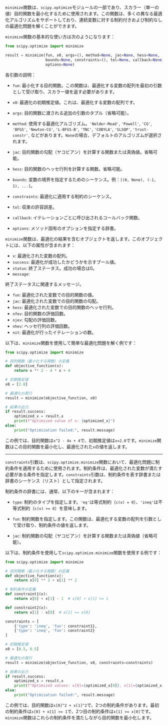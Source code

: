 `minimize`関数は、`scipy.optimize`モジュールの一部であり、スカラー（単一の値）目的関数を最小化するために使用されます。この関数は、多くの異なる最適化アルゴリズムをサポートしており、連続変数に対する制約付きおよび制約なしの最適化問題を解くことができます。

`minimize`関数の基本的な使い方は次のようになります：

```python
from scipy.optimize import minimize

result = minimize(fun, x0, args=(), method=None, jac=None, hess=None,
                  bounds=None, constraints=(), tol=None, callback=None,
                  options=None)
```

各引数の説明：

- `fun`: 最小化する目的関数。この関数は、最適化する変数の配列を最初の引数として受け取り、スカラー値を返す必要があります。

- `x0`: 最適化の初期推定値。これは、最適化する変数の配列です。

- `args`: 目的関数に渡される追加の引数のタプル（省略可能）。

- `method`: 使用する最適化アルゴリズム。`'Nelder-Mead'`, `'Powell'`, `'CG'`, `'BFGS'`, `'Newton-CG'`, `'L-BFGS-B'`, `'TNC'`, `'COBYLA'`, `'SLSQP'`, `'trust-constr'`, などがあります。`None`の場合、デフォルトのアルゴリズムが選択されます。

- `jac`: 目的関数の勾配（ヤコビアン）を計算する関数または真偽値。省略可能。

- `hess`: 目的関数のヘッセ行列を計算する関数。省略可能。

- `bounds`: 変数の境界を指定するためのシーケンス。例：`[(0, None), (-1, 1), ...]`。

- `constraints`: 最適化に適用する制約のシーケンス。

- `tol`: 収束の許容誤差。

- `callback`: イテレーションごとに呼び出されるコールバック関数。

- `options`: メソッド固有のオプションを指定する辞書。

`minimize`関数は、最適化の結果を含むオブジェクトを返します。このオブジェクトには、以下の属性が含まれます：

- `x`: 最適化された変数の配列。
- `success`: 最適化が成功したかどうかを示すブール値。
- `status`: 終了ステータス。成功の場合は0。
- `message`:

終了ステータスに関連するメッセージ。
- `fun`: 最適化された変数での目的関数の値。
- `jac`: 最適化された変数での目的関数の勾配。
- `hess`: 最適化された変数での目的関数のヘッセ行列。
- `nfev`: 目的関数の評価回数。
- `njev`: 勾配の評価回数。
- `nhev`: ヘッセ行列の評価回数。
- `nit`: 最適化が行ったイテレーションの数。

以下は、`minimize`関数を使用して簡単な最適化問題を解く例です：

```python
from scipy.optimize import minimize

# 目的関数（最小化する関数）の定義
def objective_function(x):
    return x ** 2 - 4 * x + 4

# 初期推定値
x0 = [2.0]

# 最適化の実行
result = minimize(objective_function, x0)

# 結果の出力
if result.success:
    optimized_x = result.x
    print(f"Optimized value of x: {optimized_x}")
else:
    print("Optimization failed:", result.message)
```

この例では、目的関数は`x^2 - 4x + 4`で、初期推定値は`x=2.0`です。`minimize`関数はこの目的関数を最小化し、最適化された`x`の値を返します。


---

`constraints`引数は、`scipy.optimize.minimize`関数において、最適化問題に制約条件を適用するために使用されます。制約条件は、最適化された変数が満たす必要がある条件を指定します。`constraints`引数は、制約条件を表す辞書または辞書のシーケンス（リスト）として指定されます。

制約条件の辞書には、通常、以下のキーが含まれます：

- `type`: 制約のタイプを指定します。`'eq'`は等式制約（`c(x) = 0`）、`'ineq'`は不等式制約（`c(x) >= 0`）を意味します。

- `fun`: 制約関数を指定します。この関数は、最適化する変数の配列を引数として受け取り、制約条件の値を返します。

- `jac`: 制約関数の勾配（ヤコビアン）を計算する関数または真偽値（省略可能）。

以下は、制約条件を使用して`scipy.optimize.minimize`関数を使用する例です：

```python
from scipy.optimize import minimize

# 目的関数（最小化する関数）の定義
def objective_function(x):
    return x[0] ** 2 + x[1] ** 2

# 制約条件の定義
def constraint1(x):
    return x[0] + x[1] - 1  # x[0] + x[1] >= 1

def constraint2(x):
    return x[1] - x[0]  # x[1] >= x[0]

constraints = [
    {'type': 'ineq', 'fun': constraint1},
    {'type': 'ineq', 'fun': constraint2}
]

# 初期推定値
x0 = [0.5, 0.5]

# 最適化の実行
result = minimize(objective_function, x0, constraints=constraints)

# 結果の出力
if result.success:
    optimized_x = result.x
    print(f"Optimized values: x[0]={optimized_x[0]}, x[1]={optimized_x[1]}")
else:
    print("Optimization failed:", result.message)
```

この例では、目的関数は`x[0]^2 + x[1]^2`で、2つの制約条件があります。最初の制約条件は`x[0] + x[1] >= 1`で、2つ目の制約条件は`x[1] >= x[0]`です。`minimize`関数はこれらの制約条件を満たしながら目的関数を最小化します。